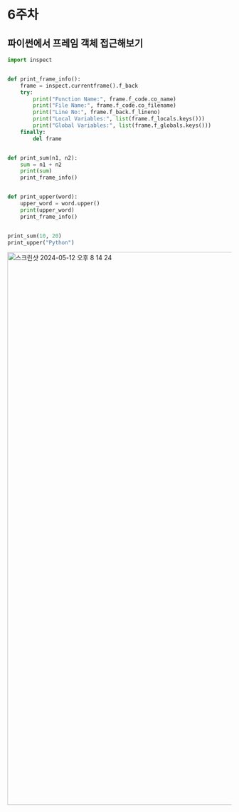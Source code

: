 # 6주차

## 파이썬에서 프레임 객체 접근해보기
```python
import inspect


def print_frame_info():
    frame = inspect.currentframe().f_back
    try:
        print("Function Name:", frame.f_code.co_name)
        print("File Name:", frame.f_code.co_filename)
        print("Line No:", frame.f_back.f_lineno)
        print("Local Variables:", list(frame.f_locals.keys()))
        print("Global Variables:", list(frame.f_globals.keys()))
    finally:
        del frame


def print_sum(n1, n2):
    sum = n1 + n2
    print(sum)
    print_frame_info()


def print_upper(word):
    upper_word = word.upper()
    print(upper_word)
    print_frame_info()


print_sum(10, 20)
print_upper("Python")
```
<img width="1241" alt="스크린샷 2024-05-12 오후 8 14 24" src="https://github.com/mikaniz/CPython-Guide/assets/92143119/3112a037-a34f-4ab0-8a56-ae7a413af38a">
